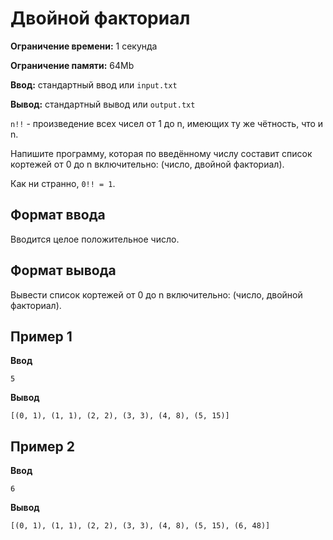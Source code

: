 # Двойной факториал

**Ограничение времени:** 1 секунда

**Ограничение памяти:** 64Mb

**Ввод:** стандартный ввод или `input.txt`

**Вывод:** стандартный вывод или `output.txt`

`n!!` - произведение всех чисел от 1 до n, имеющих ту же чётность, что и n.

Напишите программу, которая по введённому числу составит список кортежей от 0 до n включительно: (число, двойной факториал).

Как ни странно, `0!! = 1`.

## Формат ввода

Вводится целое положительное число.

## Формат вывода

Вывести список кортежей от 0 до n включительно: (число, двойной факториал).

## Пример 1

**Ввод**
```
5
```

**Вывод**
```
[(0, 1), (1, 1), (2, 2), (3, 3), (4, 8), (5, 15)]
```

## Пример 2

**Ввод**
```
6
```

**Вывод**
```
[(0, 1), (1, 1), (2, 2), (3, 3), (4, 8), (5, 15), (6, 48)]
